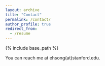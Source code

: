 ```yaml
---
layout: archive
title: "Contact"
permalink: /contact/
author_profile: true
redirect_from:
  - /resume
---
```

{% include base_path %}

You can reach me at ehsong(at)stanford.edu.
